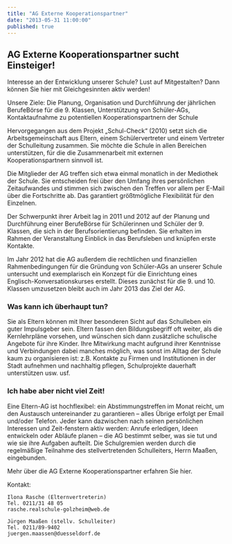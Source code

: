 ```yaml
---
title: "AG Externe Kooperationspartner"
date: "2013-05-31 11:00:00"
published: true
---
```

## AG Externe Kooperationspartner sucht Einsteiger!

Interesse an der Entwicklung unserer Schule? Lust auf Mitgestalten? Dann können Sie hier mit Gleichgesinnten aktiv werden! 

Unsere Ziele: Die Planung, Organisation und Durchführung der jährlichen BerufeBörse für die 9. Klassen, Unterstützung von Schüler-AGs, Kontaktaufnahme zu potentiellen Kooperationspartnern der Schule

Hervorgegangen aus dem Projekt „Schul-Check“ (2010) setzt sich die Arbeitsgemeinschaft aus Eltern, einem Schülervertreter und einem Vertreter der Schulleitung zusammen. Sie möchte die Schule in allen Bereichen unterstützen, für die die Zusammenarbeit mit externen Kooperationspartnern sinnvoll ist.

Die Mitglieder der AG treffen sich etwa einmal monatlich in der Mediothek der Schule. Sie entscheiden frei über den Umfang ihres persönlichen Zeitaufwandes und stimmen sich zwischen den Treffen vor allem per E-Mail über die Fortschritte ab. Das garantiert größtmögliche Flexibilität für den Einzelnen.

Der Schwerpunkt ihrer Arbeit lag in 2011 und 2012 auf der Planung und Durchführung einer BerufeBörse für Schülerinnen und Schüler der 9. Klassen, die sich in der Berufsorientierung befinden. Sie erhalten im Rahmen der Veranstaltung Einblick in das Berufsleben und knüpfen erste Kontakte.

Im Jahr 2012 hat die AG außerdem die rechtlichen und finanziellen Rahmenbedingungen für die Gründung von Schüler-AGs an unserer Schule untersucht und exemplarisch ein Konzept für die Einrichtung eines Englisch-Konversationskurses erstellt.
Dieses zunächst für die 9. und 10. Klassen umzusetzen bleibt auch im Jahr 2013 das Ziel der AG.

### Was kann ich überhaupt tun?

Sie als Eltern können mit Ihrer besonderen Sicht auf das Schulleben ein guter Impulsgeber sein. Eltern fassen den Bildungsbegriff oft weiter, als die Kernlehrpläne vorsehen, und wünschen sich dann zusätzliche schulische Angebote für ihre Kinder. Ihre Mitwirkung macht aufgrund ihrer Kenntnisse und Verbindungen dabei manches möglich, was sonst im Alltag der Schule kaum zu organisieren ist: z.B. Kontakte zu Firmen und Institutionen in der Stadt aufnehmen und nachhaltig pflegen, Schulprojekte dauerhaft unterstützen usw. usf. 

### Ich habe aber nicht viel Zeit!

Eine Eltern-AG ist hochflexibel: ein Abstimmungstreffen im Monat reicht, um den Austausch untereinander zu garantieren – alles Übrige erfolgt per Email und/oder Telefon. Jeder kann dazwischen nach seinen persönlichen Interessen und Zeit-fenstern aktiv werden: Anrufe erledigen, Ideen entwickeln oder Abläufe planen – die AG bestimmt selber, was sie tut und wie sie ihre Aufgaben aufteilt. Die Schulgremien werden durch die regelmäßige Teilnahme des stellvertretenden Schulleiters, Herrn Maaßen, eingebunden. 

Mehr über die AG Externe Kooperationspartner erfahren Sie hier.

Kontakt:

	Ilona Rasche (Elternvertreterin)
	Tel. 0211/31 48 05
	rasche.realschule-golzheim@web.de
	
	Jürgen Maaßen (stellv. Schulleiter)
	Tel. 0211/89-9402
	juergen.maassen@duesseldorf.de 
